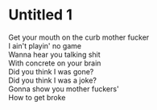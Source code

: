 Untitled 1
==========

Get your mouth on the curb mother fucker  
I ain't playin' no game  
Wanna hear you talking shit  
With concrete on your brain  
Did you think I was gone?  
Did you think I was a joke?  
Gonna show you mother fuckers'  
How to get broke  

